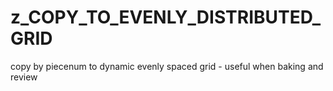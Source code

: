 # z_COPY_TO_EVENLY_DISTRIBUTED_GRID

copy by piecenum to dynamic evenly spaced grid - useful when baking and review
